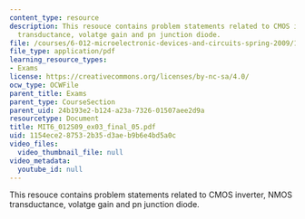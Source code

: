 ```yaml
---
content_type: resource
description: This resouce contains problem statements related to CMOS inverter, NMOS
  transductance, volatge gain and pn junction diode.
file: /courses/6-012-microelectronic-devices-and-circuits-spring-2009/1154ece287532b35d3aeb9b6e4bd5a0c_MIT6_012S09_ex03_final_05.pdf
file_type: application/pdf
learning_resource_types:
- Exams
license: https://creativecommons.org/licenses/by-nc-sa/4.0/
ocw_type: OCWFile
parent_title: Exams
parent_type: CourseSection
parent_uid: 24b193e2-b124-a23a-7326-01507aee2d9a
resourcetype: Document
title: MIT6_012S09_ex03_final_05.pdf
uid: 1154ece2-8753-2b35-d3ae-b9b6e4bd5a0c
video_files:
  video_thumbnail_file: null
video_metadata:
  youtube_id: null
---
```

This resouce contains problem statements related to CMOS inverter, NMOS transductance, volatge gain and pn junction diode.